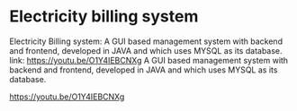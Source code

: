 # Electricity billing system
 
 Electricity Billing system:  A GUI based management system with backend and frontend,
     developed in JAVA and which uses MYSQL as its database. 
     link: https://youtu.be/O1Y4IEBCNXg 
  A GUI based management system with backend and frontend,
     developed in JAVA and which uses MYSQL as its database.
     
  https://youtu.be/O1Y4IEBCNXg
 
